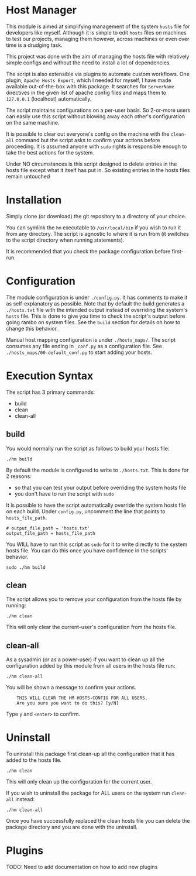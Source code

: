 # Host Manager
This module is aimed at simplifying management of the system `hosts` file for developers like myself. Although it is simple to edit `hosts` files on machines to test our projects, managing them however, across machines or even over time is a drudging task.

This project was done with the aim of managing the hosts file with relatively simple configs and without the need to install a lot of dependencies.

The script is also extensible via plugins to automate custom workflows. One plugin, `Apache Hosts Export`, which I needed for myself, I have made available out-of-the-box with this package. It searches for `ServerName` directives in the given list of apache config files and maps them to `127.0.0.1` (localhost) automatically.

The script maintains configurations on a per-user basis. So 2-or-more users can easily use this script without blowing away each other's configuration on the same machine.

It is possible to clear out everyone's config on the machine with the `clean-all` command but the script asks to confirm your actions before proceeding. It is assumed anyone with `sudo` rights is responsible enough to take the best actions for the system.

Under NO circumstances is this script designed to delete entries in the hosts file except what it itself has put in. So existing entries in the hosts files remain untouched

# Installation
Simply clone (or download) the git repository to a directory of your choice.

You can symlink the `hm` executable to `/usr/local/bin` if you wish to run it from any directory. The script is agnostic to where it is run from (it switches to the script directory when running statements).

It is recommended that you check the package configuration before first-run.

# Configuration

The module configuration is under `./config.py`. It has comments to make it as self-explanatory as possible. Note that by default the build generates a `./hosts.txt` file with the intended output instead of overriding the system's `hosts` file. This is done to give you time to check the script's output before going rambo on system files. See the `build` section for details on how to change this behavior.

Manual host mapping configuration is under `./hosts_maps/`. The script consumes any file ending in `_conf.py` as a configuration file. See `./hosts_maps/00-default_conf.py` to start adding your hosts.

# Execution Syntax

The script has 3 primary commands:
- build
- clean
- clean-all

## build
You would normally run the script as follows to build your hosts file:
```
./hm build
```

By default the module is configured to write to `./hosts.txt`. This is done for 2 reasons:
- so that you can test your output before overriding the system hosts file
- you don't have to run the script with `sudo`

It is possible to have the script automatically override the system hosts file on each build. Under `config.py`, uncomment the line that points to `hosts_file_path`.

```
# output_file_path = 'hosts.txt'
output_file_path = hosts_file_path
```

You WILL have to run this script as `sudo` for it to write directly to the system hosts file. You can do this once you have confidence in the scripts' behavior.

```
sudo ./hm build
```

## clean
The script allows you to remove your configuration from the hosts file by running:
```
./hm clean
```

This will only clear the current-user's configuration from the hosts file.


## clean-all
As a sysadmin (or as a power-user) if you want to clean up all the configuration added by this module from all users in the hosts file run:
```
./hm clean-all
```

You will be shown a message to confirm your actions.

```
    THIS WILL CLEAR THE HM HOSTS-CONFIG FOR ALL USERS.
    Are you sure you want to do this? [y/N]
```

Type `y` and `<enter>` to confirm.


# Uninstall
To uninstall this package first clean-up all the configuration that it has added to the hosts file.
```
./hm clean
```

This will only clean up the configuration for the current user.

If you wish to uninstall the package for ALL users on the system run `clean-all` instead:
```
./hm clean-all
```

Once you have successfully replaced the clean hosts file you can delete the package directory and you are done with the uninstall.

# Plugins
TODO: Need to add documentation on how to add new plugins
